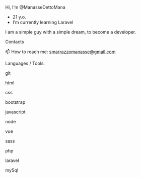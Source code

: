 Hi, I’m @ManasseDettoMana
- 21 y.o.
- I’m currently learning Laravel

I am a simple guy with a simple dream, to become a developer.

Contacts

📫 How to reach me: smarrazzomanasse@gmail.com


Languages / Tools:

git

html

css

bootstrap

javascript

node

vue

sass

php

laravel

mySql
